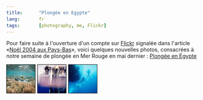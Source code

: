```yaml
---
title:      "Plongée en Egypte"
lang:       fr
tags:       [photography, me, Flickr]
---
```




Pour faire suite à l'ouverture d'un compte sur [Flickr](https://flickr.com/) signalée dans l'article «[Noël 2004 aux Pays-Bas](/2004/12/noel-2004-aux-pays-bas.html)», voici quelques nouvelles photos, consacrées à notre semaine de plongée en Mer Rouge en mai dernier : [Plongée en Égypte](https://flickr.com/photos/nicolas-hoizey/sets/76514/)

![](flickr_egypte.png)
